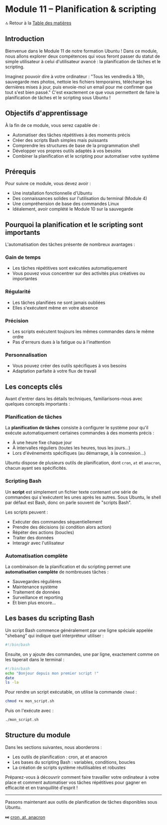 # Module 11 – Planification & scripting

🔝 Retour à la [Table des matières](#table-des-matières)

## Introduction

Bienvenue dans le Module 11 de notre formation Ubuntu ! Dans ce module, nous allons explorer deux compétences qui vous feront passer du statut de simple utilisateur à celui d'utilisateur avancé : la planification de tâches et le scripting.

Imaginez pouvoir dire à votre ordinateur : "Tous les vendredis à 18h, sauvegarde mes photos, nettoie les fichiers temporaires, télécharge les dernières mises à jour, puis envoie-moi un email pour me confirmer que tout s'est bien passé." C'est exactement ce que vous permettent de faire la planification de tâches et le scripting sous Ubuntu !

## Objectifs d'apprentissage

À la fin de ce module, vous serez capable de :
- Automatiser des tâches répétitives à des moments précis
- Créer des scripts Bash simples mais puissants
- Comprendre les structures de base de la programmation shell
- Développer vos propres outils adaptés à vos besoins
- Combiner la planification et le scripting pour automatiser votre système

## Prérequis

Pour suivre ce module, vous devez avoir :
- Une installation fonctionnelle d'Ubuntu
- Des connaissances solides sur l'utilisation du terminal (Module 4)
- Une compréhension de base des commandes Linux
- Idéalement, avoir complété le Module 10 sur la sauvegarde

## Pourquoi la planification et le scripting sont importants

L'automatisation des tâches présente de nombreux avantages :

### Gain de temps
- Les tâches répétitives sont exécutées automatiquement
- Vous pouvez vous concentrer sur des activités plus créatives ou importantes

### Régularité
- Les tâches planifiées ne sont jamais oubliées
- Elles s'exécutent même en votre absence

### Précision
- Les scripts exécutent toujours les mêmes commandes dans le même ordre
- Pas d'erreurs dues à la fatigue ou à l'inattention

### Personnalisation
- Vous pouvez créer des outils spécifiques à vos besoins
- Adaptation parfaite à votre flux de travail

## Les concepts clés

Avant d'entrer dans les détails techniques, familiarisons-nous avec quelques concepts importants :

### Planification de tâches

La **planification de tâches** consiste à configurer le système pour qu'il exécute automatiquement certaines commandes à des moments précis :
- À une heure fixe chaque jour
- À intervalles réguliers (toutes les heures, tous les jours...)
- Lors d'événements spécifiques (au démarrage, à la connexion...)

Ubuntu dispose de plusieurs outils de planification, dont `cron`, `at` et `anacron`, chacun ayant ses spécificités.

### Scripting Bash

Un **script** est simplement un fichier texte contenant une série de commandes qui s'exécutent les unes après les autres. Sous Ubuntu, le shell par défaut est Bash, donc on parle souvent de "scripts Bash".

Les scripts peuvent :
- Exécuter des commandes séquentiellement
- Prendre des décisions (si condition alors action)
- Répéter des actions (boucles)
- Traiter des données
- Interagir avec l'utilisateur

### Automatisation complète

La combinaison de la planification et du scripting permet une **automatisation complète** de nombreuses tâches :
- Sauvegardes régulières
- Maintenance système
- Traitement de données
- Surveillance et reporting
- Et bien plus encore...

## Les bases du scripting Bash

Un script Bash commence généralement par une ligne spéciale appelée "shebang" qui indique quel interpréteur utiliser :

```bash
#!/bin/bash
```

Ensuite, on y ajoute des commandes, une par ligne, exactement comme on les taperait dans le terminal :

```bash
#!/bin/bash
echo "Bonjour depuis mon premier script !"
date
ls -la
```

Pour rendre un script exécutable, on utilise la commande `chmod` :

```bash
chmod +x mon_script.sh
```

Puis on l'exécute avec :

```bash
./mon_script.sh
```

## Structure du module

Dans les sections suivantes, nous aborderons :
- Les outils de planification : cron, at et anacron
- Les bases du scripting Bash : variables, conditions, boucles
- La création de scripts système réutilisables et robustes

Préparez-vous à découvrir comment faire travailler votre ordinateur à votre place et comment automatiser vos tâches répétitives pour gagner en efficacité et en tranquillité d'esprit !

---

Passons maintenant aux outils de planification de tâches disponibles sous Ubuntu.

⏭️ [cron, at, anacron](/04-automatisation-maintenance/module-11-planification-scripting/01-cron-at-anacron.md)

